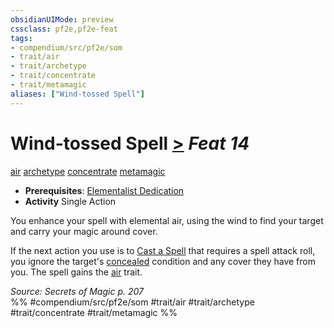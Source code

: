 ```yaml
---
obsidianUIMode: preview
cssclass: pf2e,pf2e-feat
tags:
- compendium/src/pf2e/som
- trait/air
- trait/archetype
- trait/concentrate
- trait/metamagic
aliases: ["Wind-tossed Spell"]
---
```

# Wind-tossed Spell  [>](../../rules/core-rulebook/chapter-9-playing-the-game.md#Actions "Single Action") *Feat 14*  
[air](../../rules/traits/air.md)  [archetype](../../rules/traits/archetype.md)  [concentrate](../../rules/traits/concentrate.md)  [metamagic](../../rules/traits/metamagic.md)  

- **Prerequisites**: [Elementalist Dedication](elementalist-dedication-som.md)
- **Activity** Single Action

You enhance your spell with elemental air, using the wind to find your target and carry your magic around cover.

If the next action you use is to [Cast a Spell](../../rules/actions/cast-a-spell.md) that requires a spell attack roll, you ignore the target's [concealed](../../rules/conditions.md#Concealed) condition and any cover they have from you. The spell gains the [air](../../rules/traits/air.md) trait.

*Source: Secrets of Magic p. 207*  
%% #compendium/src/pf2e/som #trait/air #trait/archetype #trait/concentrate #trait/metamagic %%